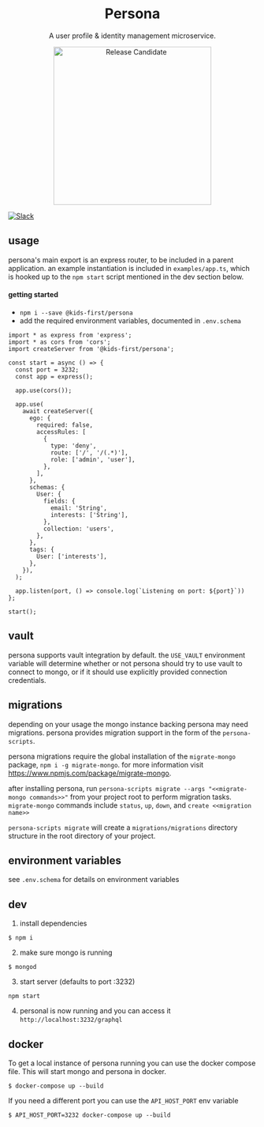 <h1 align="center">Persona</h1>

<p align="center">A user profile & identity management microservice.</p>

<p align="center"><img alt="Release Candidate" title="Release Candidate" src="http://www.overture.bio/img/progress-horizontal-RC.svg" width="320" /></p>

[![Slack](http://slack.overture.bio/badge.svg)](http://slack.overture.bio)

## usage

persona's main export is an express router, to be included in a parent application. an example instantiation is included in `examples/app.ts`, which is hooked up to the `npm start` script mentioned in the dev section below.

#### getting started

* `npm i --save @kids-first/persona`
* add the required environment variables, documented in `.env.schema`

```
import * as express from 'express';
import * as cors from 'cors';
import createServer from '@kids-first/persona';

const start = async () => {
  const port = 3232;
  const app = express();

  app.use(cors());

  app.use(
    await createServer({
      ego: {
        required: false,
        accessRules: [
          {
            type: 'deny',
            route: ['/', '/(.*)'],
            role: ['admin', 'user'],
          },
        ],
      },
      schemas: {
        User: {
          fields: {
            email: 'String',
            interests: ['String'],
          },
          collection: 'users',
        },
      },
      tags: {
        User: ['interests'],
      },
    }),
  );

  app.listen(port, () => console.log(`Listening on port: ${port}`))
};

start();
```

## vault

persona supports vault integration by default. the `USE_VAULT` environment variable will determine whether or not persona should try to use vault to connect to mongo, or if it should use explicitly provided connection credentials.

## migrations

depending on your usage the mongo instance backing persona may need migrations. persona provides migration support in the form of the `persona-scripts`.

persona migrations require the global installation of the `migrate-mongo` package, `npm i -g migrate-mongo`. for more information visit https://www.npmjs.com/package/migrate-mongo.

after installing persona, run `persona-scripts migrate --args "<<migrate-mongo commands>>"` from your project root to perform migration tasks. `migrate-mongo` commands include `status`, `up`, `down`, and `create <<migration name>>`

`persona-scripts migrate` will create a `migrations/migrations` directory structure in the root directory of your project.

## environment variables

see `.env.schema` for details on environment variables

## dev

1.  install dependencies

```
$ npm i
```

2.  make sure mongo is running

```
$ mongod
```

3.  start server (defaults to port :3232)

```
npm start
```

4.  personal is now running and you can access it `http://localhost:3232/graphql`

## docker

To get a local instance of persona running you can use the docker compose file. This will start mongo and persona in docker.

```
$ docker-compose up --build
```

If you need a different port you can use the `API_HOST_PORT` env variable

```
$ API_HOST_PORT=3232 docker-compose up --build
```
